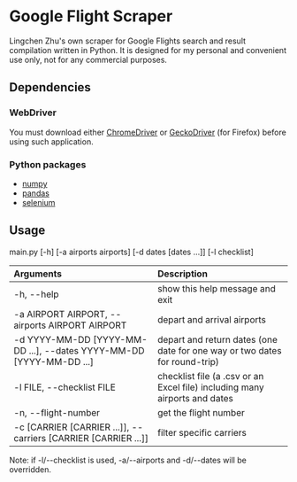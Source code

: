 # Google Flight Scraper
Lingchen Zhu's own scraper for Google Flights search and result compilation written in Python. It is designed for my personal and convenient use only, not for any commercial purposes.

## Dependencies
### WebDriver
You must download either [ChromeDriver](https://chromedriver.chromium.org/downloads) or [GeckoDriver](https://github.com/mozilla/geckodriver/releases/) (for Firefox) before using such application.

### Python packages
- [numpy](https://www.numpy.org)
- [pandas](https://pandas.pydata.org/)
- [selenium](https://selenium-python.readthedocs.io/)

## Usage
main.py [-h] [-a airports airports] [-d dates [dates ...]] [-l checklist]

| Arguments     									                  | Description                                                                |
| :---          									                  | :---                                                                       |
| -h, --help                                                          | show this help message and exit 				                           |
| -a AIRPORT AIRPORT, --airports AIRPORT AIRPORT                      | depart and arrival airports 					                           |
| -d YYYY-MM-DD [YYYY-MM-DD ...], --dates YYYY-MM-DD [YYYY-MM-DD ...] | depart and return dates (one date for one way or two dates for round-trip) |
| -l FILE, --checklist FILE                                           | checklist file (a .csv or an Excel file) including many airports and dates |
| -n, --flight-number                                                 | get the flight number                                                      |
| -c [CARRIER [CARRIER ...]], --carriers [CARRIER [CARRIER ...]]      | filter specific carriers                                                   |

Note: if -l/--checklist is used, -a/--airports and -d/--dates will be overridden.